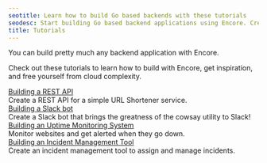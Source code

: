 ```yaml
---
seotitle: Learn how to build Go based backends with these tutorials
seodesc: Start building Go based backend applications using Encore. Create REST APIs, Slack bots, and more in just a few minutes.
title: Tutorials
---
```


You can build pretty much any backend application with Encore.

Check out these tutorials to learn how to build with Encore, get inspiration,
and free yourself from cloud complexity.


<div class="flex flex-col gap-6">
    <div>
        <a href="/docs/tutorials/rest-api" class="lead-xsmall">Building a REST API</a><br />
        <div>Create a REST API for a simple URL Shortener service.</div>
    </div>
    <div>
        <a href="/docs/tutorials/slack-bot" class="lead-xsmall">Building a Slack bot</a><br />
        <div>Create a Slack bot that brings the greatness of the cowsay utility to Slack!</div>
    </div>
    <div>
        <a href="/docs/tutorials/uptime" class="lead-xsmall">Building an Uptime Monitoring System</a><br />
        <div>Monitor websites and get alerted when they go down.</div>
    </div>
    <div>
        <a href="/docs/tutorials/incident-management-tool" class="lead-xsmall">Building an Incident Management Tool</a><br />
        <div>Create an incident management tool to assign and manage incidents.</div>
    </div>
</div>